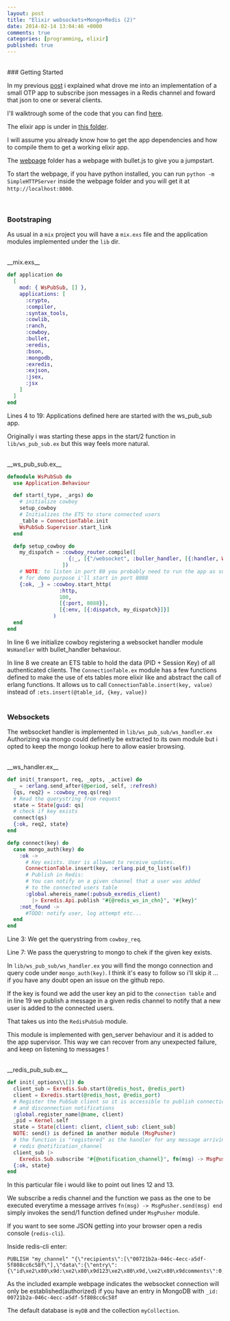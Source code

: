 ```yaml
---
layout: post
title: "Elixir websockets+Mongo+Redis (2)"
date: 2014-02-14 13:04:46 +0000
comments: true
categories: [programming, elixir]
published: true
---
```


<br/>
### Getting Started

In my previous [post](http://pap.github.io/blog/2014/02/13/elixr-plus-mongo-plus-redis-plus-websockets/) i explained what drove me into an implementation of a small OTP app to subscribe json messages in a Redis channel and foward that json to one or several clients.

I'll walktrough some of the code that you can find [here](https://github.com/pap/ws_pub_sub).

The elixir app is under in [this folder](https://github.com/pap/ws_pub_sub/tree/master/ws_pub_sub).


I will assume you already know how to get the app dependencies and how to compile them to get a working elixir app.


The [webpage](https://github.com/pap/ws_pub_sub/tree/master/webpage) folder has a webpage with bullet.js to give you a jumpstart.

To start the webpage, if you have python installed, you can run `python -m SimpleHTTPServer` inside the webpage folder and you will get it at `http://localhost:8000`.

<br/>

### Bootstraping

As usual in a `mix` project you will have a `mix.exs` file and the application modules implemented under the `lib` dir.

<br/>
__mix.exs__

```elixir
def application do
  [
    mod: { WsPubSub, [] },
    applications: [
      :crypto,
      :compiler,
      :syntax_tools,
      :cowlib,
      :ranch,
      :cowboy,
      :bullet,
      :eredis,
      :bson,
      :mongodb,
      :exredis,
      :exjson,
      :jsex,
      :jsx
    ]
  ]
end
```

Lines 4 to 19:
Applications defined here are started with the ws_pub_sub app.

Originally i was starting these apps in the start/2 function in `lib/ws_pub_sub.ex` but this way feels more natural.

<br/>
__ws_pub_sub.ex__

```elixir
defmodule WsPubSub do
  use Application.Behaviour

  def start(_type, _args) do
    # initialize cowboy
    setup_cowboy
    # Initializes the ETS to store connected users
    _table = ConnectionTable.init
    WsPubSub.Supervisor.start_link
  end

  defp setup_cowboy do
    my_dispatch = :cowboy_router.compile([
                    {:_, [{"/websocket", :buller_handler, [{:handler, WsHandler}]}]}
                  ])
    # NOTE: to listen in port 80 you probably need to run the app as sudo
    # for demo purpose i'll start in port 8088
    {:ok, _} = :cowboy.start_http(
                 :http,
                 100,
                 [{:port, 8088}],
                 [{:env, [{:dispatch, my_dispatch}]}]
               )
  end
end
```

In line 6 we initialize cowboy registering a websocket handler
module `WsHandler` with bullet_handler behaviour.

In line 8 we create an ETS table to hold the data (PID + Session Key)
of all authenticated clients.
The `ConnectionTable.ex` module has a few functions defined to make the
use of ets tables more elixir like and abstract the call of erlang
functions.
It allows us to call `ConnectionTable.insert(key, value)`
instead of `:ets.insert(@table_id, {key, value})`
<br/>
<br/>
### Websockets

The websocket handler is implemented in `lib/ws_pub_sub/ws_handler.ex`
Authorizing via mongo could definetly be extracted to its own module but
i opted to keep the mongo lookup here to allow easier browsing.

<br/>
__ws_handler.ex__

```elixir
def init(_transport, req, _opts, _active) do
  _ = :erlang.send_after(@period, self, :refresh)
  {qs, req2} = :cowboy_req.qs(req)
  # Read the querystring from request
  state = State[guid: qs]
  # check if key exists
  connect(qs)
  {:ok, req2, state}
end

defp connect(key) do
  case mongo_auth(key) do
    :ok ->
      # Key exists. User is allowed to receive updates.
      ConnectionTable.insert(key, :erlang.pid_to_list(self))
      # Publish in Redis:
      # You can notify on a given channel that a user was added
      # to the connected users table
      :global.whereis_name(:pubsub_exredis_client)
        |> Exredis.Api.publish "#{@redis_ws_in_chn}", "#{key}"
    :not_found ->
      #TODO: notify user, log attempt etc...
  end
end
```

Line 3:
We get the querystring from `cowboy_req`.

Line 7:
We pass the querystring to mongo to chek if the given key exists.

In `lib/ws_pub_sub/ws_handler.ex` you will find the mongo connection and query code under
`mongo_auth(key)`.
I think it's easy to follow so i'll skip it ... if you have any doubt open an
issue on the github repo.

If the key is found we add the user key an pid to the `connection table`
and in line 19 we publish a message in a given redis channel to notify
that a new user is added to the connected users.

That takes us into the `RedisPubSub` module.

This module is implemented with gen_server behaviour and it is added to
the app supervisor. This way we can recover from any unexpected failure,
and keep on listening to messages !

<br/>
__redis_pub_sub.ex__

```elixir
def init(_options\\[]) do
  client_sub = Exredis.Sub.start(@redis_host, @redis_port)
  client = Exredis.start(@redis_host, @redis_port)
  # Register the PubSub client so it is accessible to publish connection
  # and disconnection notifications
  :global.register_name(@name, client)
  _pid = Kernel.self
  state = State[client: client, client_sub: client_sub]
  NOTE: send() is defined in another module (MsgPusher)
  # the function is "registered" as the handler for any message arriving to
  # redis @notification_channel
  client_sub |>
    Exredis.Sub.subscribe "#{@notification_channel}", fn(msg) -> MsgPusher.send(msg) end
  {:ok, state}
end
```

In this particular file i would like to point out lines 12 and 13.

We subscribe a redis channel and the function we pass as the one to be
executed everytime a message arrives `fn(msg) -> MsgPusher.send(msg) end`
simply invokes the send/1 function defined under `MsgPusher` module.

If you want to see some JSON getting into your browser open a redis console (`redis-cli`).

Inside redis-cli enter:

```
PUBLISH "my_channel" "{\"recipients\":[\"00721b2a-046c-4ecc-a5df-5f808cc6c58f\"],\"data\":{\"entry\":{\"id\xe2\x80\x9d:\xe2\x80\x9d123\xe2\x80\x9d,\xe2\x80\x9dcomments\":0,\"tags\":0}}}"`
```

As the included example webpage indicates the websocket connection will only be established(authorized) if you have an entry in MongoDB with `_id:
00721b2a-046c-4ecc-a5df-5f808cc6c58f`

The default database is `myDB` and the collection `myCollection`.

